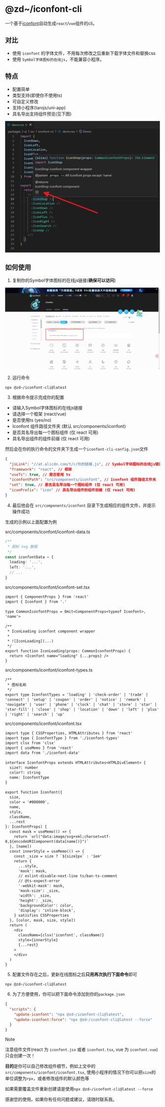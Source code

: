 # @zd~/iconfont-cli

一个基于[iconfont](https://www.iconfont.cn/)自动生成`react`/`vue`组件的cli。

## 对比

- 使用 `iconfont` 的字体文件，不用每次修改之后重新下载字体文件和替换css
- 使用 `Symbol字体图标的在线js`，不能兼容小程序。

## 特点

- 配置简单
- 类型支持(即使你不使用ts)
- 可自定义修改
- 支持小程序(tarojs/uni-app)
- 具名导出支持组件预览(见下图)

![readme.jpg](./.github/code.png)

## 如何使用

1. 复制你的Symbol字体图标的在线js链接(**确保可以访问**)

![readme.jpg](./.github/readme.jpg)

2. 运行命令

```shell
npx @zd~/iconfont-cli@latest
```

3. 根据命令提示完成你的配置

- 请输入Symbol字体图标的在线js链接
- 请选择一个框架 (react/vue)
- 是否使用ts (yes/no)
- Iconfont 组件路径文件夹 (默认 src/components/iconfont)
- 是否具名导出每一个图标组件 (仅 react 可用)
- 具名导出组件的组件前缀 (仅 react 可用)

然后会在你的执行命令的文件夹下生成一个`iconfont-cli-config.json`文件

```json
{
  "jsLink": "//at.alicdn.com/t/c/你的链接.js", // Symbol字体图标的在线js链接
  "framework": "react", // 框架
  "useTs": true, // 是否使用 ts
  "iconfontPath": "src/components/iconfont", // Iconfont 组件路径文件夹
  "set": true, // 是否具名导出每一个图标组件 (仅 react 可用)
  "iconPrefix": "icon" // 具名导出组件的组件前缀 (仅 react 可用)
}
```

4. 最后他会在 `src/components/iconfont` 目录下生成相应的组件文件，并提示操作成功

生成的示例以上面配置为例

src/components/iconfont/iconfont-data.ts

```ts
/**
 * 图标 svg 数据
 */
const iconfontData = {
  loading: '...',
  left: '...',
  // ...
}
```

src/components/iconfont/iconfont-set.tsx

```tsx
import { ComponentProps } from 'react'
import { Iconfont } from '.'

type CommonIconfontProps = Omit<ComponentProps<typeof Iconfont>, 'name'>

/**
 * IconLoading iconfont component wrapper
 *
 * ![IconLoading](...)
 */
export function IconLoading(props: CommonIconfontProps) {
  return <Iconfont name="loading" {...props} />
}
```

src/components/iconfont/iconfont-types.ts

```tsx
/**
 * 图标名称
 */
export type IconfontTypes = 'loading' | 'check-order' | 'trade' | 'connect' | 'setup' | 'coupon' | 'order' | 'notice' | 'remark' | 'navigate' | 'user' | 'phone' | 'clock' | 'chat' | 'store' | 'star' | 'star-fill' | 'close' | 'shop' | 'location' | 'down' | 'left' | 'plus' | 'right' | 'search' | 'up'
```

src/components/iconfont/iconfont.tsx

```tsx
import type { CSSProperties, HTMLAttributes } from 'react'
import type { IconfontType } from './iconfont-types'
import clsx from 'clsx'
import { useMemo } from 'react'
import data from './iconfont-data'

interface IconfontProps extends HTMLAttributes<HTMLDivElement> {
  size?: number
  color?: string
  name: IconfontType
}

export function Iconfont({
  size,
  color = '#000000',
  name,
  style,
  className,
  ...rest
}: IconfontProps) {
  const mask = useMemo(() => {
    return `url("data:image/svg+xml;charset=utf-8,${encodeURIComponent(data[name])}")`
  }, [name])
  const innerStyle = useMemo(() => {
    const _size = size ? `${size}px` : '1em'
    return {
      ...style,
      'mask': mask,
      // eslint-disable-next-line ts/ban-ts-comment
      // @ts-expect-error
      '-webkit-mask': mask,
      'mask-size': _size,
      'width': _size,
      'height': _size,
      'backgroundColor': color,
      'display': 'inline-block',
    } satisfies CSSProperties
  }, [color, mask, size, style])
  return (
    <div
      className={clsx('iconfont', className)}
      style={innerStyle}
      {...rest}
    >
    </div>
  )
}
```

5. 配置文件存在之后，更新在线图标之后**只用再次执行下面命令**即可

```shell
npx @zd~/iconfont-cli@latest
```

6. 为了方便使用，你可以把下面命令添加到你的`package.json`

```json
{
  "scripts": {
    "update-iconfont": "npx @zd~/iconfont-cli@latest",
    "update-iconfont:force": "npx @zd~/iconfont-cli@latest --force"
  }
}
```

> [!NOTE]
> 注意组件文件(react 为 `iconfont.jsx` 或者 `iconfont.tsx`, vue 为 `iconfont.vue`) 只会创建一次！
>
> **目的**是你可以自己修改组件细节，例如上文中的`src/components/iconfont/iconfont.tsx`, 使用小程序的情况下你可以把`size`的单位调整为`rpx`，或者修改组件的默认颜色等
>
> 如果需要覆盖文件重新创建请是使用`npx @zd~/iconfont-cli@latest --force`

感谢您的使用。如果你有任何问题或建议，请随时联系我。
